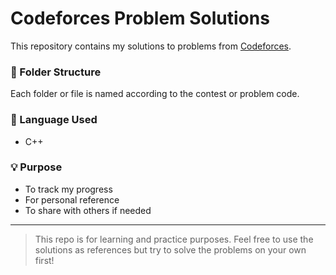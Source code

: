 # Codeforces Problem Solutions

This repository contains my solutions to problems from [Codeforces](https://codeforces.com/).

### 📁 Folder Structure

Each folder or file is named according to the contest or problem code.

### 🔧 Language Used
- C++

### 💡 Purpose
- To track my progress
- For personal reference
- To share with others if needed

---

> This repo is for learning and practice purposes. Feel free to use the solutions as references but try to solve the problems on your own first!

